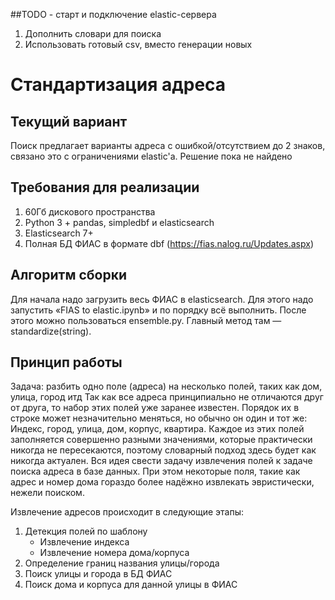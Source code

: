 ##TODO - старт и подключение elastic-сервера
1. Дополнить словари для поиска
2. Использовать готовый csv, вместо генерации новых 

# Стандартизация адреса
## Текущий вариант
Поиск предлагает варианты адреса с ошибкой/отсутствием до 2 знаков, связано это с ограничениями elastic'а. Решение пока не найдено
## Требования для реализации
1.	60Гб дискового пространства
2.	Python 3 + pandas, simpledbf и elasticsearch
3.	Elasticsearch 7+
4.	Полная БД ФИАС в формате dbf (https://fias.nalog.ru/Updates.aspx)
## Алгоритм сборки
Для начала надо загрузить весь ФИАС в elasticsearch. Для этого надо запустить «FIAS to elastic.ipynb» и по порядку всё выполнить.
После этого можно пользоваться ensemble.py.
Главный метод там — standardize(string).

## Принцип работы
Задача: разбить одно поле (адреса) на несколько полей, таких как дом, улица, город итд
Так как все адреса принципиально не отличаются друг от друга, то набор этих полей уже заранее известен. Порядок их в строке может незначительно меняться, но обычно он один и тот же: Индекс, город, улица, дом, корпус, квартира. Каждое из этих полей заполняется совершенно разными значениями, которые практически никогда не пересекаются, поэтому словарный подход здесь будет как никогда актуален.
Вся идея свести задачу извлечения полей к задаче поиска адреса в базе данных.
При этом некоторые поля, такие как адрес и номер дома гораздо более надёжно извлекать эвристически, нежели поиском. 

Извлечение адресов происходит в следующие этапы:
1.	Детекция полей по шаблону
    *	Извлечение индекса
    *	Извлечение номера дома/корпуса
2.	Определение границ названия улицы/города
3.	Поиск улицы и города в БД ФИАС
4.	Поиск дома и корпуса для данной улицы в ФИАС

